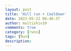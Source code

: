 ```yaml
---
layout: post
title: 'Hill run + Cooldown'
date: 2022-05-22 06:46:37
author: multishiv19
comments: true
category: [runs]
tags: [Run]
description: 
---
```


<div width='100%' class='strava-embed-placeholder' data-embed-type='activity' data-embed-id='7186886074'></div>
<script src='https://strava-embeds.com/embed.js'></script>
